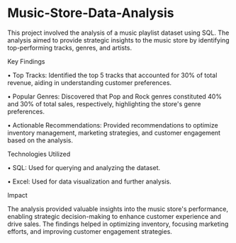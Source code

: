 # Music-Store-Data-Analysis

This project involved the analysis of a music playlist dataset using SQL. The analysis aimed to provide strategic insights to the music store by identifying top-performing tracks, genres, and artists.

Key Findings

•	Top Tracks: Identified the top 5 tracks that accounted for 30% of total revenue, aiding in understanding customer preferences.

•	Popular Genres: Discovered that Pop and Rock genres constituted 40% and 30% of total sales, respectively, highlighting the store's genre preferences.

•	Actionable Recommendations: Provided recommendations to optimize inventory management, marketing strategies, and customer engagement based on the analysis.

Technologies Utilized

•	SQL: Used for querying and analyzing the dataset.

•	Excel: Used for data visualization and further analysis.

Impact

The analysis provided valuable insights into the music store's performance, enabling strategic decision-making to enhance customer experience and drive sales. The findings helped in optimizing inventory, focusing marketing efforts, and improving customer engagement strategies.

